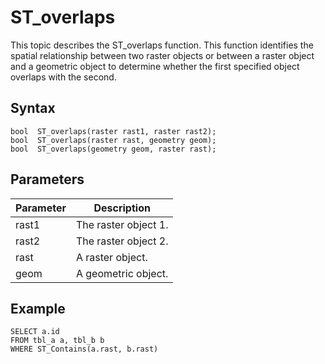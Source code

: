 # ST\_overlaps

This topic describes the ST\_overlaps function. This function identifies the spatial relationship between two raster objects or between a raster object and a geometric object to determine whether the first specified object overlaps with the second.

## Syntax

```
bool  ST_overlaps(raster rast1, raster rast2);
bool  ST_overlaps(raster rast, geometry geom);
bool  ST_overlaps(geometry geom, raster rast);
```

## Parameters

|Parameter|Description|
|---------|-----------|
|rast1|The raster object 1.|
|rast2|The raster object 2.|
|rast|A raster object.|
|geom|A geometric object.|

## Example

```
SELECT a.id
FROM tbl_a a, tbl_b b
WHERE ST_Contains(a.rast, b.rast)
```

